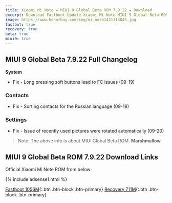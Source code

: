 ```yaml
---
title: Xiaomi Mi Note ★ MIUI 9 Global Beta ROM 7.9.22 ★ Download
excerpt: Download Fastboot Update Xiaomi Mi Note MIUI 9 Global Beta ROM 7.9.22
image: https://www.honorbuy.com/img/mi_note1421313845.jpg
fastbot: true
recovery: true
beta: true
miui9: true
---
```

## MIUI 9 Global Beta 7.9.22 Full Changelog
**System**
- Fix - Long pressing soft buttons lead to FC issues (09-19)

### Contacts
- Fix - Sorting contacts for the Russian language (09-19)

### Settings
- Fix - Issue of recently used pictures were rotated automatically (09-20)

> Note: The above info is about MIUI Global Beta ROM. **Marshmallow**

## MIUI 9 Global Beta ROM 7.9.22 Download Links

Official Xiaomi Mi Note ROM from below:

{% include adsense1.html %}

[Fastboot 1056M](http://bigota.d.miui.com/7.9.22/virgo_global_images_7.9.22_20170922.0000.00_6.0_global_37add70646.tgz){:.btn .btn-block .btn-primary}
[Recovery 711M](http://bigota.d.miui.com/7.9.22/miui_MINoteGlobal_7.9.22_0bf5919e3a_6.0.zip){:.btn .btn-block .btn-primary}
